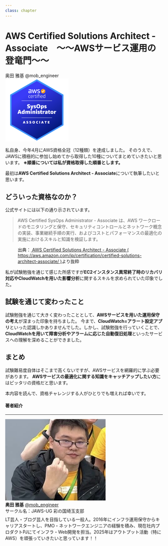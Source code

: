 ```yaml
---
class: chapter
---
```


# AWS Certified Solutions Architect - Associate　～～AWSサービス運用の登竜門～～

<div class="flush-right">
奥田 雅基 @mob_engineer
</div>

<img src="images/chap-mob_engineer-certificates/aws-certified-sysops-administrator-associate.png" width="40%">


私自身、今年4月にAWS資格全冠（12種類）を達成しました。
そのうえで、JAWSに積極的に参加し始めてから取得した10種についてまとめていきたいと思います。
**※順番については私が資格取得した順番とします。**

最初は**AWS Certified Solutions Architect - Associate**について執筆したいと思います。

## どういった資格なのか？

公式サイトには以下の通り示されています。

>AWS Certified SysOps Administrator - Associate は、AWS ワークロードのモニタリングと保守、セキュリティコントロールとネットワーク概念の実装、事業継続手順の実行、およびコストとパフォーマンスの最適化の実施におけるスキルと知識を検証します。

<figure><figcaption>出典：<a href="https://aws.amazon.com/jp/certification/certified-solutions-architect-associate/"> AWS Certified Solutions Architect - Associate ( https://aws.amazon.com/jp/certification/certified-solutions-architect-associate/ )</a>より抜粋</figcaption></figure>

私が試験勉強を通じて感じた所感ですが**EC2インスタンス異常終了時のリカバリ対応やCloudWatchを用いた影響分析**に関するスキルを求められていた印象でした。

## 試験を通じて変わったこと

試験勉強を通じて大きく変わったこととして、**AWSサービスを用いた運用保守の考え**が深まった印象を持ちました。
今まで、**CloudWatch=アラート設定アプリ**といった認識しかありませんでした。しかし、試験勉強を行っていくことで、**CloudWatchを用いて障害分析やアラームに応じた自動復旧処理**といったサービスへの理解を深めることができました。

## まとめ

試験難易度自体はそこまで高くないですが、AWSサービスを網羅的に学ぶ必要があります。
**AWSサービスの最適化に関する知識をキャッチアップしたい方**にはピッタリの資格だと思います。

本内容を読んで、資格チャレンジする人がひとりでも増えれば幸いです。

#### 著者紹介

---

<div class="author-profile">
    <img src="images/mobengineer.png">
    <div>
        <div>
            <b>奥田 雅基</b>
            <a href="https://x.com/mob_engineer">@mob_engineer</a>
        </div>
        <div>
            サークル名：JAWS-UG 彩の国埼玉支部
        </div>
    </div>
</div>
<p style="margin-top: 0.5em; margin-bottom: 2em;">
LT芸人・ブログ芸人を目指している一般人。2016年にインフラ運用保守からキャリアスタートし、PMO・ネットワークエンジニアの経験を積み、現在社内プロダクトPJにてインフラ・Web開発を担当。2025年はアウトプット活動（特にAWS）を頑張っていきたいと思っています！！
</p>